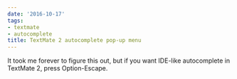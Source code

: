 ```yaml
---
date: '2016-10-17'
tags:
- textmate
- autocomplete
title: TextMate 2 autocomplete pop-up menu
---
```


It took me forever to figure this out, but if you want IDE-like autocomplete in TextMate 2, press Option-Escape.
